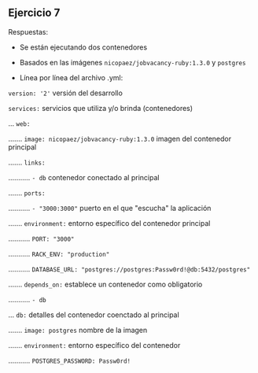 ## Ejercicio 7

Respuestas:

- Se están ejecutando dos contenedores

- Basados en las imágenes `nicopaez/jobvacancy-ruby:1.3.0` y `postgres`

- Línea por línea del archivo .yml:

`version: '2'` versión del desarrollo

`services:` servicios que utiliza y/o brinda (contenedores)

... `web:`

....... `image: nicopaez/jobvacancy-ruby:1.3.0` imagen del contenedor principal

....... `links:`

........... `- db` contenedor conectado al principal

....... `ports:`

........... `- "3000:3000"` puerto en el que "escucha" la aplicación

....... `environment:` entorno específico del contenedor principal

........... `PORT: "3000"`

........... `RACK_ENV: "production"`

........... `DATABASE_URL: "postgres://postgres:Passw0rd!@db:5432/postgres"`

....... `depends_on:` establece un contenedor como obligatorio

........... `- db`

... `db:` detalles del contenedor coenctado al principal

....... `image: postgres` nombre de la imagen

....... `environment:` entorno específico del contenedor

........... `POSTGRES_PASSWORD: Passw0rd!`
